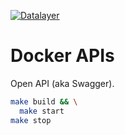 [![Datalayer](https://raw.githubusercontent.com/datalayer/datalayer/main/res/logo/datalayer-25.svg?sanitize=true)](https://datalayer.io)

# Docker APIs

Open API (aka Swagger).

```bash
make build && \
  make start
make stop
```
